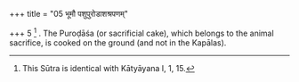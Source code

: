 +++
title = "05 भूमौ पशुपुरोडाशश्रपणम्"

+++
5 [^3] . The Puroḍāśa (or sacrificial cake), which belongs to the animal sacrifice, is cooked on the ground (and not in the Kapālas).


[^3]:  This Sūtra is identical with Kātyāyana I, 1, 15.


